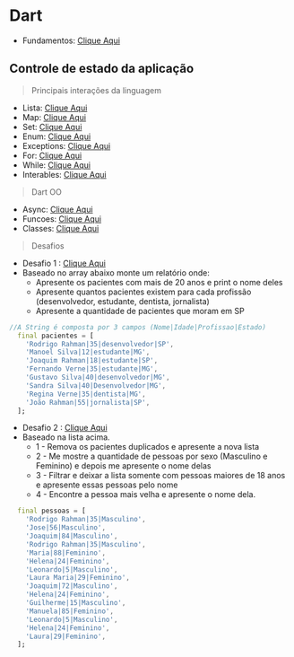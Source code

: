 # Dart
- Fundamentos: [Clique Aqui](./Fundamentos.md)
## Controle de estado da aplicação
>Principais interações da linguagem
- Lista: [Clique Aqui](./Lista_Map_Set_Enum/Listas.md)
- Map: [Clique Aqui](./Lista_Map_Set_Enum/Maps.md)
- Set: [Clique Aqui](./Lista_Map_Set_Enum/Set.md)
- Enum: [Clique Aqui](./Lista_Map_Set_Enum/Enums.md)
- Exceptions: [Clique Aqui](./Lista_Map_Set_Enum/Exceptions.md)
- For: [Clique Aqui](./Loops/For.md)
- While: [Clique Aqui](./Loops/While_DoWhile.md)
- Interables: [Clique Aqui](./Loops/Interables.md)
>Dart OO
- Async: [Clique Aqui](./Dart_OO/Async.md)
- Funcoes: [Clique Aqui](./Dart_OO/Funcao.md)
- Classes: [Clique Aqui](./_.md)
>Desafios
- Desafio 1 : [Clique Aqui](/Desafios/Desafio_1.dart)
-   Baseado no array abaixo monte um relatório onde:
    - Apresente os pacientes com mais de 20 anos e print o nome deles
    - Apresente quantos pacientes existem para cada profissão (desenvolvedor, estudante, dentista, jornalista)
    - Apresente a quantidade de pacientes que moram em SP
```dart
//A String é composta por 3 campos (Nome|Idade|Profissao|Estado)
  final pacientes = [
    'Rodrigo Rahman|35|desenvolvedor|SP',
    'Manoel Silva|12|estudante|MG',
    'Joaquim Rahman|18|estudante|SP',
    'Fernando Verne|35|estudante|MG',
    'Gustavo Silva|40|desenvolvedor|MG',
    'Sandra Silva|40|Desenvolvedor|MG',
    'Regina Verne|35|dentista|MG',
    'João Rahman|55|jornalista|SP',
  ];
```
- Desafio 2 : [Clique Aqui](/Desafios/Desafio_2.dart)
- Baseado na lista acima.
  - 1 - Remova os pacientes duplicados e apresente a nova lista
  - 2 - Me mostre a quantidade de pessoas por sexo (Masculino e Feminino) e depois me apresente o nome delas
  - 3 - Filtrar e deixar a lista somente com pessoas maiores de 18 anos e apresente essas pessoas pelo nome 
  - 4 - Encontre a pessoa mais velha e apresente o nome dela.
```dart
  final pessoas = [
    'Rodrigo Rahman|35|Masculino',
    'Jose|56|Masculino',
    'Joaquim|84|Masculino',
    'Rodrigo Rahman|35|Masculino',
    'Maria|88|Feminino',
    'Helena|24|Feminino',
    'Leonardo|5|Masculino',
    'Laura Maria|29|Feminino',
    'Joaquim|72|Masculino',
    'Helena|24|Feminino',
    'Guilherme|15|Masculino',
    'Manuela|85|Feminino',
    'Leonardo|5|Masculino',
    'Helena|24|Feminino',
    'Laura|29|Feminino',
  ];
```
